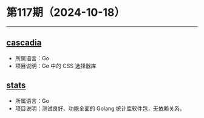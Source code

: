 # 第117期（2024-10-18）

---
## [cascadia](https://github.com/andybalholm/cascadia)
- 所属语言：Go
- 项目说明：Go 中的 CSS 选择器库

## [stats](https://github.com/montanaflynn/stats)
- 所属语言：Go
- 项目说明：测试良好、功能全面的 Golang 统计库软件包，无依赖关系。
